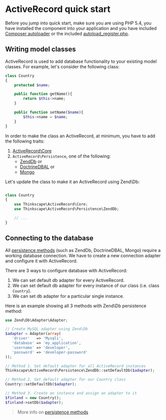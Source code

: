  ActiveRecord quick start
=========================

Before you jump into quick start, make sure you are using PHP 5.4, you have installed the component into
your application and you have included [Composer autoloader](../README.md#installation-using-composer) or
the included [autoload_register.php](../README.md#manual-installation).

## Writing model classes

ActiveRecord is used to add database functionality to your existing model classes. For example, let's consider
the following class:

````php
class Country
{
    protected $name;

    public function getName(){
        return $this->name;
    }

    public function setName($name){
        $this->name = $name;
    }
}
````

In order to make the class an ActiveRecord, at minimum, you have to add the following traits:

 1. [ActiveRecord\Core](../src/Thinkscape/ActiveRecord/Core.php)
 2. `ActiveRecord\Persistence`, one of the following:
    * [ZendDb](../src/Thinkscape/ActiveRecord/Persistence/ZendDb.php) or
    * [DoctrineDBAL](../src/Thinkscape/ActiveRecord/Persistence/DoctrineDBAL.php) or
    * [Mongo](../src/Thinkscape/ActiveRecord/Persistence/Mongo.php)

Let's update the class to make it an ActiveRecord using Zend\Db:

````php

class Country
{
    use Thinkscape\ActiveRecord\Core;
    use Thinkscape\ActiveRecord\Persistence\ZendDb;

    // ...
}
````


## Connecting to the database

All [persistence methods](persistence.md) (such as ZendDb, DoctrineDBAL, Mongo) require a working database connection.
We have to create a new connection adapter and configure it with ActiveRecord.

There are 3 ways to configure database with ActiveRecord:

 1. We can set default db adapter for every ActiveRecord.
 2. We can set default db adapter for every instance of our class (i.e. class `Country`).
 3. We can set db adapter for a particular single instance.

Here is an example showing all 3 methods with Zend\Db persistence method:

````php
use Zend\Db\Adapter\Adapter;

// Create MySQL adapter using Zend\Db
$adapter = Adapter(array(
   'driver'   => 'Mysqli',
   'database' => 'my_application',
   'username' => 'developer',
   'password' => 'developer-password'
));

// Method 1. Set default adapter for all ActiveRecord instances
Thinkscape\ActiveRecord\Persistence\ZendDb::setDefaultDb($adapter);

// Method 2. Set default adapter for our Country class
Country::setDefaultDb($adapter);

// Method 3. Create an instance and assign an adapter to it
$finland = new Country();
$finland->setDb($adapter);
````

> More info on [persistence methods](persistence.md)